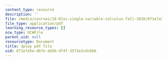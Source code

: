 ```yaml
---
content_type: resource
description: ''
file: /media/courses/18-01sc-single-variable-calculus-fall-2010/871e7a5edb7eab5b4f4f3572e2cdc6b6_ER5B_YBFMJo.pdf
file_type: application/pdf
learning_resource_types: []
ocw_type: OCWFile
parent_uid: null
resourcetype: Document
title: 3play pdf file
uid: 871e7a5e-db7e-ab5b-4f4f-3572e2cdc6b6
---
```

